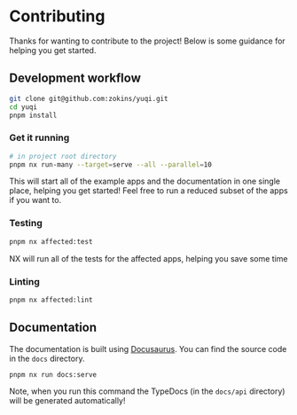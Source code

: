 # Contributing

Thanks for wanting to contribute to the project! Below is some guidance for helping you get started.

## Development workflow

```bash
git clone git@github.com:zokins/yuqi.git
cd yuqi
pnpm install
```

### Get it running

```bash
# in project root directory
pnpm nx run-many --target=serve --all --parallel=10
```

This will start all of the example apps and the documentation in one single place, helping you get started! Feel free to run a reduced subset of the apps if you want to.

### Testing

```bash
pnpm nx affected:test
```

NX will run all of the tests for the affected apps, helping you save some time

### Linting

```bash
pnpm nx affected:lint
```

## Documentation

The documentation is built using [Docusaurus](https://docusaurus.io/). You can find the source code in the `docs` directory.

```
pnpm nx run docs:serve
```

Note, when you run this command the TypeDocs (in the `docs/api` directory) will be generated automatically!
